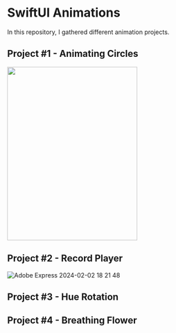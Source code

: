 # SwiftUI Animations
In this repository, I gathered different animation projects.

## Project #1 - Animating Circles 
<img src="https://github.com/cagrisayir/swiftui-animations/assets/44059539/a6792733-7cfe-415c-928d-ccc02f10c5cf" width="300" height="400" />

## Project #2 - Record Player
![Adobe Express 2024-02-02 18 21 48](https://github.com/cagrisayir/swiftui-animations/assets/44059539/0bde23d3-1d77-43a7-9384-f60ba5c02687)

## Project #3 - Hue Rotation

## Project #4 - Breathing Flower
